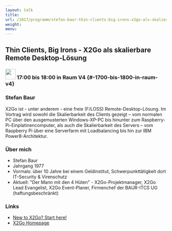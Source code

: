 ```yaml
---
layout: talk
title:
url: /2017/programm/stefan-baur-thin-clients-big-irons-x2go-als-skalierbare-remote-desktop-loesung/
weight:
menu:
---
```

## Thin Clients, Big Irons - X2Go als skalierbare Remote Desktop-Lösung

### <img height = "32" src="../../../images/talk.svg"> 17:00 bis 18:00 in Raum V4 {#-1700-bis-1800-in-raum-v4}

### Stefan Baur

X2Go ist - unter anderem - eine freie (F/LOSS) Remote-Desktop-Lösung. Im Vortrag wird sowohl die Skalierbarkeit des Clients gezeigt – vom normalen PC über den ausgemusterten Windows-XP-PC bis hinunter zum Raspberry-Pi-Einplatinencomputer, als auch die Skalierbarkeit des Servers – vom Raspberry Pi über eine Serverfarm mit Loadbalancing bis hin zur IBM Power8-Architektur.

### Über mich

* Stefan Baur
* Jahrgang 1977 
* Vormals: über 10 Jahre bei einem Geldinstitut, Schwerpunkttätigkeit dort IT-Security & Virenschutz
* Aktuell: "Der Mann mit den 4 Hüten" - X2Go-Projektmanager, X2Go Lead Evangelist, X2Go Event-Planer, Firmenchef der BAUR-ITCS UG (haftungsbeschränkt)

### Links

- <a href="http://wiki.x2go.org/doku.php/doc:newtox2go" target="_blank">New to X2Go? Start here!</a>
- <a href="http://www.x2go.org/" target="_blank">X2Go Homepage</a>
